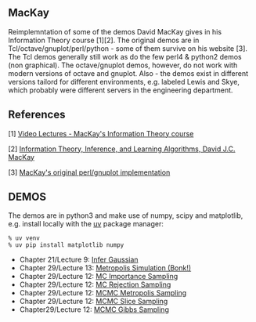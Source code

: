 ## MacKay

Reimplemntation of some of the demos David MacKay gives in his Information Theory course [1][2].
The original demos are in Tcl/octave/gnuplot/perl/python - some of them survive on his website [3].
The Tcl demos generally still work as do the few perl4 & python2 demos (non graphical).
The octave/gnuplot demos, however, do not work with modern versions of octave and gnuplot.
Also - the demos exist in different versions tailord for different environments, e.g. labeled
Lewis and Skye, which probably were different servers in the engineering department.

References
----------

[1] [Video Lectures - MacKay's Information Theory course](https://videolectures.net/videos/)

[2] [Information Theory, Inference, and Learning Algorithms, David J.C. MacKay](https://www.inference.org.uk/mackay/Book.html)

[3] [MacKay's original perl/gnuplot implementation](https://www.inference.org.uk/mackay/itprnn/code/)

DEMOS
-----

The demos are in python3 and make use of numpy, scipy and matplotlib, e.g. install locally with the [uv](https://github.com/astral-sh/uv) package manager:

```
% uv venv
% uv pip install matplotlib numpy
```

* Chapter 21/Lecture 9: [Infer Gaussian](READMEinferG.md)
* Chapter 29/Lecture 13: [Metropolis Simulation (Bonk!)](READMEbonk.md)
* Chapter 29/Lecture 12: [MC Importance Sampling](READMEimportance_sampling.md)
* Chapter 29/Lecture 12: [MC Rejection Sampling](READMErejection_sampling.md)
* Chapter 29/Lecture 12: [MCMC Metropolis Sampling](READMEmetropolis_sampling.md)
* Chapter 29/Lecture 12: [MCMC Slice Sampling](READMEslice_sampling.md)
* Chapter29/Lecture 12: [MCMC Gibbs Sampling](READMEgibbs_sampling.md)
